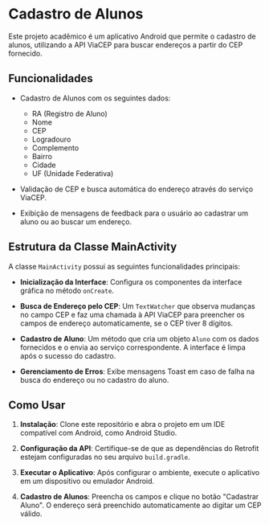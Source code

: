 # Cadastro de Alunos

Este projeto acadêmico é um aplicativo Android que permite o cadastro de alunos, utilizando a API ViaCEP para buscar endereços a partir do CEP fornecido.

## Funcionalidades

- Cadastro de Alunos com os seguintes dados:
  - RA (Registro de Aluno)
  - Nome
  - CEP
  - Logradouro
  - Complemento
  - Bairro
  - Cidade
  - UF (Unidade Federativa)

- Validação de CEP e busca automática do endereço através do serviço ViaCEP.

- Exibição de mensagens de feedback para o usuário ao cadastrar um aluno ou ao buscar um endereço.

## Estrutura da Classe MainActivity

A classe `MainActivity` possui as seguintes funcionalidades principais:

- **Inicialização da Interface**: Configura os componentes da interface gráfica no método `onCreate`.

- **Busca de Endereço pelo CEP**: Um `TextWatcher` que observa mudanças no campo CEP e faz uma chamada à API ViaCEP para preencher os campos de endereço automaticamente, se o CEP tiver 8 dígitos.

- **Cadastro de Aluno**: Um método que cria um objeto `Aluno` com os dados fornecidos e o envia ao serviço correspondente. A interface é limpa após o sucesso do cadastro.

- **Gerenciamento de Erros**: Exibe mensagens Toast em caso de falha na busca do endereço ou no cadastro do aluno.

## Como Usar

1. **Instalação**: Clone este repositório e abra o projeto em um IDE compatível com Android, como Android Studio.

2. **Configuração da API**: Certifique-se de que as dependências do Retrofit estejam configuradas no seu arquivo `build.gradle`.

3. **Executar o Aplicativo**: Após configurar o ambiente, execute o aplicativo em um dispositivo ou emulador Android.

4. **Cadastro de Alunos**: Preencha os campos e clique no botão "Cadastrar Aluno". O endereço será preenchido automaticamente ao digitar um CEP válido.
